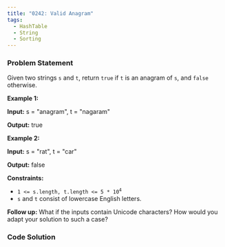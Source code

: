 ```yaml
---
title: "0242: Valid Anagram"
tags:
  - HashTable
  - String
  - Sorting
---
```

### Problem Statement

<p>Given two strings <code>s</code> and <code>t</code>, return <code>true</code> if <code>t</code> is an <span data-keyword="anagram">anagram</span> of <code>s</code>, and <code>false</code> otherwise.</p>


<p><strong class="example">Example 1:</strong></p>

<div class="example-block">
<p><strong>Input:</strong> <span class="example-io">s = &quot;anagram&quot;, t = &quot;nagaram&quot;</span></p>

<p><strong>Output:</strong> <span class="example-io">true</span></p>
</div>

<p><strong class="example">Example 2:</strong></p>

<div class="example-block">
<p><strong>Input:</strong> <span class="example-io">s = &quot;rat&quot;, t = &quot;car&quot;</span></p>

<p><strong>Output:</strong> <span class="example-io">false</span></p>
</div>


<p><strong>Constraints:</strong></p>

<ul>
	<li><code>1 &lt;= s.length, t.length &lt;= 5 * 10<sup>4</sup></code></li>
	<li><code>s</code> and <code>t</code> consist of lowercase English letters.</li>
</ul>


<p><strong>Follow up:</strong> What if the inputs contain Unicode characters? How would you adapt your solution to such a case?</p>


### Code Solution

```python

```
